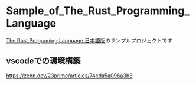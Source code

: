 # Sample_of_The_Rust_Programming_Language
[The Rust Programing Language 日本語版](https://doc.rust-jp.rs/book-ja/ch01-02-hello-world.html
)のサンプルプロジェクトです

## vscodeでの環境構築

https://zenn.dev/23prime/articles/74cda5a096a3b3
